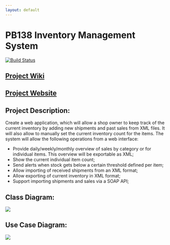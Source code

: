 ```yaml
---
layout: default
---
```




# PB138 Inventory Management System

[![Build Status](https://travis-ci.org/mschvarc/PB138-Inventory-Management.svg?branch=master)](https://travis-ci.org/mschvarc/PB138-Inventory-Management)

## [Project Wiki](https://github.com/mschvarc/PB138-Inventory-Management/wiki)

## [Project Website](https://mschvarc.github.io/PB138-Inventory-Management/)

## Project Description:
Create a web application, which will allow a shop owner to keep track of the current inventory by adding new shipments and past sales from XML files. It will also allow to manually set the current inventory count for the items. The system will allow the following operations from a web interface:
* Provide daily/weekly/monthly overview of sales by category or for individual items. This overview will be exportable as XML;
* Show the current individual item count;
* Send alerts when stock gets below a certain threshold defined per item;
* Allow importing of received shipments from an XML format;
* Allow exporting of current inventory in XML format;
* Support importing shipments and sales via a SOAP API;


## Class Diagram:

![](https://mschvarc.github.io/PB138-Inventory-Management/images/ClassDiagram1.png)

## Use Case Diagram:
![](https://mschvarc.github.io/PB138-Inventory-Management/images/UseCaseDiagram1.png)
